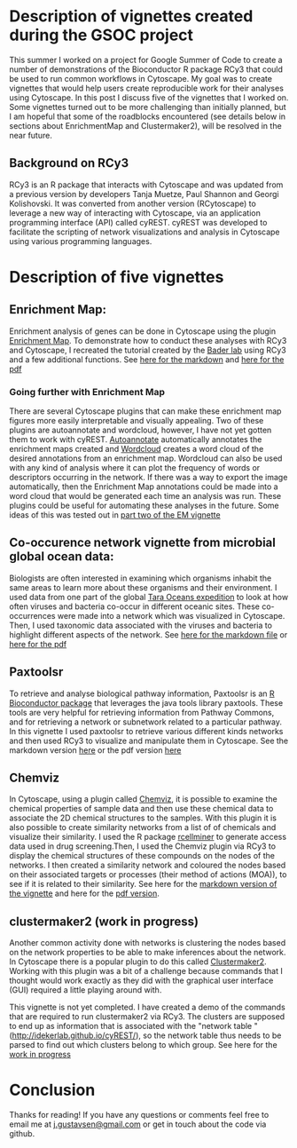 # Description of vignettes created during the GSOC project

This summer I worked on a project for Google Summer of Code to create a number of demonstrations of the Bioconductor R package RCy3 that could be used to run common workflows in Cytoscape. My goal was to create vignettes that would help users create reproducible work for their analyses using Cytoscape. In this post I discuss five of the vignettes that I worked on. Some vignettes turned out to be more challenging than initially planned, but I am hopeful that some of the roadblocks encountered (see details below in sections about EnrichmentMap and Clustermaker2), will be resolved in the near future. 

## Background on RCy3

RCy3 is an R package that interacts with Cytoscape and was updated from a previous version by developers Tanja Muetze, Paul Shannon and Georgi Kolishovski. It was converted from another version (RCytoscape) to leverage a new way of interacting with Cytoscape, via an application programming interface (API) called cyREST. cyREST was developed to facilitate the scripting of network visualizations and analysis in Cytoscape using various programming languages. 

# Description of five vignettes

## Enrichment Map:

Enrichment analysis of genes can be done in Cytoscape using the plugin [Enrichment Map](http://nrnb.org/tools/enrichmentmap.html). To demonstrate how to conduct these analyses with RCy3 and Cytoscape, I recreated the tutorial created by the [Bader lab](http://www.baderlab.org/Software/EnrichmentMap/Tutorial) using RCy3 and a few additional functions. See [here for the markdown](https://github.com/jooolia/gsoc_Rcy3_vignettes/blob/master/recreating_enrichment_map_vignette.md) and [here for the pdf](https://github.com/jooolia/gsoc_Rcy3_vignettes/blob/master/recreating_enrichment_map_vignette.pdf)

### Going further with Enrichment Map

There are several Cytoscape plugins that can make these enrichment map figures more easily interpretable and visually appealing. Two of these plugins are autoannotate and wordcloud, however, I have not yet gotten them to work with cyREST. [Autoannotate](http://apps.cytoscape.org/apps/autoannotate) automatically annotates the enrichment maps created and [Wordcloud](http://apps.cytoscape.org/apps/wordcloud) creates a word cloud of the desired annotations from an enrichment map. Wordcloud can also be used with any kind of analysis where it can plot the frequency of words or descriptors occurring in the network. If there was a way to export the image automatically, then the Enrichment Map annotations could be made into a word cloud that would be generated each time an analysis was run. These plugins could be useful for automating these analyses in the future. Some ideas of this was tested out in [part two of the EM vignette](https://github.com/jooolia/gsoc_Rcy3_vignettes/blob/master/recreating_enrichment_map_vignette_part2.md)

## Co-occurence network vignette from microbial global ocean data:
Biologists are often interested in examining which organisms inhabit the same areas to learn more about these organisms and their environment. I used data from one part of the global [Tara Oceans expedition](http://oceans.taraexpeditions.org/) to look at how often viruses and bacteria co-occur in different oceanic sites. These co-occurrences were made into a network which was visualized in Cytoscape. Then, I used taxonomic data associated with the viruses and bacteria to highlight different aspects of the network. See [here for the markdown file]( https://github.com/jooolia/gsoc_Rcy3_vignettes/blob/master/tara_oceans_co-occurence_net_RCy3_vignette.md) or [here for the pdf](https://github.com/jooolia/gsoc_Rcy3_vignettes/blob/master/tara_oceans_co-occurence_net_RCy3_vignette.pdf)

## Paxtoolsr

To retrieve and analyse biological pathway information, Paxtoolsr is an [R Bioconductor package](http://bioconductor.org/packages/release/bioc/html/paxtoolsr.html) that leverages the java tools library paxtools. These tools are very helpful for retrieving information from Pathway Commons, and for retrieving a network or subnetwork related to a particular pathway. In this vignette I used paxtoolsr to retrieve various different kinds networks and then used RCy3 to visualize and manipulate them in Cytoscape. See the markdown version [here](https://github.com/jooolia/gsoc_Rcy3_vignettes/blob/master/paxtoolsR_vignette.md) or the pdf version [here](https://github.com/jooolia/gsoc_Rcy3_vignettes/blob/master/paxtoolsR_vignette.pdf) 

## Chemviz

In Cytoscape, using a plugin called [Chemviz](http://www.cgl.ucsf.edu/cytoscape/chemViz2/index.shtml), it is possible to examine the chemical properties of sample data and then use these chemical data to associate the 2D chemical structures to the samples. With this plugin it is also possible to create similarity networks from a list of  of chemicals and visualize their similarity. I used the R package [rcellminer](https://github.com/cannin/rcellminer) to generate access data used  in drug screening.Then, I used the Chemviz plugin via RCy3 to display the chemical structures of these compounds on the nodes of the networks. I then created a similarity network and coloured the nodes based on their associated targets or processes (their method of actions (MOA)), to see if it is related to their similarity. See here for the [markdown version of the vignette](https://github.com/jooolia/gsoc_Rcy3_vignettes/blob/master/chemviz_vignette.md) and here for the [pdf version](https://github.com/jooolia/gsoc_Rcy3_vignettes/blob/master/chemviz_vignette.pdf).

## clustermaker2 (work in progress)

Another common activity done with networks is clustering the nodes based on the network properties to be able to make inferences about the network. In Cytoscape there is a popular plugin to do this called [Clustermaker2](http://apps.cytoscape.org/apps/clustermaker2). Working with this plugin was a bit of a challenge because commands that I thought would work exactly as they did with the graphical user interface (GUI) required a little playing around with. 

This vignette is not yet completed. I have created a demo of the commands that are required to run clustermaker2 via RCy3. The clusters are supposed to end up as information that is associated with the "network table " (http://idekerlab.github.io/cyREST/), so the network table thus needs to be parsed to find out which clusters belong to which group. See here for the [work in progress](https://github.com/jooolia/gsoc_Rcy3_vignettes/blob/master/cluster_maker.md)

# Conclusion

Thanks for reading! If you have any questions or comments feel free to email me at j.gustavsen@gmail.com or get in touch about the code via github. 